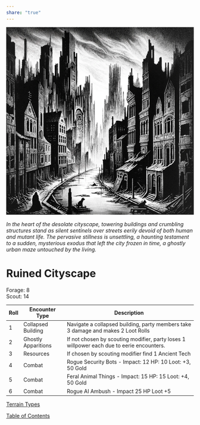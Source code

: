 ```yaml
---  
share: "true"  
---  
```

  
![Pasted image 20240126174801](./Pasted%20image%2020240126174801.png)  
  
*In the heart of the desolate cityscape, towering buildings and crumbling structures stand as silent sentinels over streets eerily devoid of both human and mutant life. The pervasive stillness is unsettling, a haunting testament to a sudden, mysterious exodus that left the city frozen in time, a ghostly urban maze untouched by the living.*  
  
# Ruined Cityscape  
  
Forage: 8  
Scout: 14  
  
| Roll | Encounter Type | Description |  
| ---- | ---- | ---- |  
| 1 | Collapsed Building | Navigate a collapsed building, party members take 3 damage and makes 2 Loot Rolls |  
| 2 | Ghostly Apparitions | If not chosen by scouting modifier, party loses 1 willpower each due to eerie encounters. |  
| 3 | Resources | If chosen by scouting modifier find 1 Ancient Tech |  
| 4 | Combat | Rogue Security Bots - Impact: 12 HP: 10 Loot: +3, 50 Gold |  
| 5 | Combat | Feral Animal Things - Impact: 15 HP: 15 Loot: +4, 50 Gold |  
| 6 | Combat | Rogue AI Ambush - Impact 25 HP Loot +5 |  
  
[Terrain Types](./Terrain%20Types.html)  
  
[Table of Contents](./Table%20of%20Contents.html)